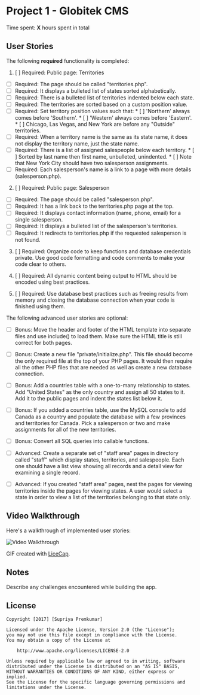 # Project 1 - Globitek CMS

Time spent: **X** hours spent in total

## User Stories

The following **required** functionality is completed:

1. [ ]  Required: Public page: Territories
  * [ ]  Required: The page should be called "territories.php".
  * [ ]  Required: It displays a bulleted list of states sorted alphabetically.
  * [ ]  Required: There is a bulleted list of territories indented below each state.
  * [ ]  Required: The territories are sorted based on a custom position value.
  * [ ]  Required: Set territory position values such that:
    * [ ]  'Northern' always comes before 'Southern'.
    * [ ]  'Western' always comes before 'Eastern'.
    * [ ]  Chicago, Las Vegas, and New York are before any "Outside" territories.
  * [ ]  Required: When a territory name is the same as its state name, it does not display the territory name, just the state name.
  * [ ]  Required: There is a list of assigned salespeople below each territory.
    * [ ]  Sorted by last name then first name, unbulleted, unindented.
    * [ ]  Note that New York City should have two salesperson assignments.
  * [ ]  Required: Each salesperson's name is a link to a page with more details (salesperson.php).

2. [ ]  Required: Public page: Salesperson
  * [ ]  Required: The page should be called "salesperson.php".
  * [ ]  Required: It has a link back to the territories.php page at the top.
  * [ ]  Required: It displays contact information (name, phone, email) for a single salesperson.
  * [ ]  Required: It displays a bulleted list of the salesperson's territories.
  * [ ]  Required: It redirects to territories.php if the requested salesperson is not found.

3. [ ]  Required:  Organize code to keep functions and database credentials private. Use good code formatting and code comments to make your code clear to others.

4. [ ]  Required:  All dynamic content being output to HTML should be encoded using best practices.

5. [ ]  Required:  Use database best practices such as freeing results from memory and closing the database connection when your code is finished using them.

The following advanced user stories are optional:

* [ ]  Bonus: Move the header and footer of the HTML template into separate files and use include() to load them. Make sure the HTML title is still correct for both pages.

* [ ]  Bonus: Create a new file "private/initialize.php". This file should become the only required file at the top of your PHP pages. It would then require all the other PHP files that are needed as well as create a new database connection.

* [ ]  Bonus: Add a countries table with a one-to-many relationship to states. Add "United States" as the only country and assign all 50 states to it. Add it to the public pages and indent the states list below it.

* [ ]  Bonus: If you added a countries table, use the MySQL console to add Canada as a country and populate the database with a few provinces and territories for Canada. Pick a salesperson or two and make assignments for all of the new territories.

* [ ]  Bonus: Convert all SQL queries into callable functions.

* [ ]  Advanced: Create a separate set of "staff area" pages in directory called "staff" which display states, territories, and salespeople. Each one should have a list view showing all records and a detail view for examining a single record.

* [ ]  Advanced: If you created "staff area" pages, nest the pages for viewing territories inside the pages for viewing states. A user would select a state in order to view a list of the territories belonging to that state only.

## Video Walkthrough

Here's a walkthrough of implemented user stories:

<img src='http://i.imgur.com/link/to/your/gif/file.gif' title='Video Walkthrough' width='' alt='Video Walkthrough' />

GIF created with [LiceCap](http://www.cockos.com/licecap/).

## Notes

Describe any challenges encountered while building the app.

## License

    Copyright [2017] [Supriya Premkumar]

    Licensed under the Apache License, Version 2.0 (the "License");
    you may not use this file except in compliance with the License.
    You may obtain a copy of the License at

        http://www.apache.org/licenses/LICENSE-2.0

    Unless required by applicable law or agreed to in writing, software
    distributed under the License is distributed on an "AS IS" BASIS,
    WITHOUT WARRANTIES OR CONDITIONS OF ANY KIND, either express or implied.
    See the License for the specific language governing permissions and
    limitations under the License.
